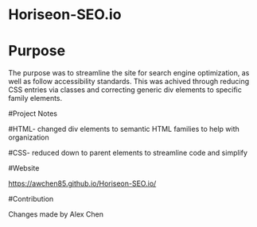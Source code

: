 # Horiseon-SEO.io

# Purpose

The purpose was to streamline the site for search engine optimization, as well as follow accessibility standards. This was achived through reducing CSS entries via classes and correcting generic div elements to specific family elements.



#Project Notes

#HTML- changed div elements to semantic HTML families to help with organization

#CSS- reduced down to parent elements to streamline code and simplify 

#Website

https://awchen85.github.io/Horiseon-SEO.io/

#Contribution

Changes made by Alex Chen
